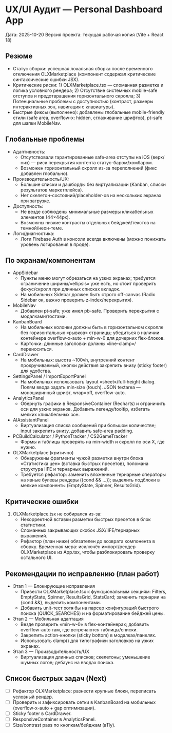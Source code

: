 # UX/UI Аудит — Personal Dashboard App

Дата: 2025-10-20
Версия проекта: текущая рабочая копия (Vite + React 18)

## Резюме
- Статус сборки: успешная локальная сборка после временного отключения OLXMarketplace (компонент содержал критические синтаксические ошибки JSX). 
- Критические риски: 1) OLXMarketplace.tsx — сломанная разметка и логика условного рендера; 2) Отсутствие системных mobile-safe отступов и предотвращения горизонтального скролла; 3) Потенциальные проблемы с доступностью (контраст, размеры интерактивных зон, навигация с клавиатуры).
- Быстрые фиксы (выполнено): добавлены глобальные mobile-friendly стили (safe area, overflow-x: hidden, сглаживание шрифтов), pt-safe для шапки MobileNav. 

## Глобальные проблемы
- Адаптивность:
  - Отсутствовали гарантированные safe-area отступы на iOS (верх/низ) — риск перекрытия контента статус-баром/хомбаром. 
  - Возможен горизонтальный скролл из-за переполнений (фикс добавлен глобально).
- Производительность/UX:
  - Большие списки и дашборды без виртуализации (Kanban, списки результатов маркетплейса).
  - Нет скелетон-состояний/placeholder-ов на нескольких экранах при загрузке.
- Доступность:
  - Не везде соблюдены минимальные размеры кликабельных элементов (44×44px). 
  - Возможны низкие контрасты отдельных бейджей/текстов на темной/неон-теме. 
- Логи/диагностика:
  - Логи Firebase Auth в консоли всегда включены (можно понижать уровень логирования в проде).

## По экранам/компонентам
- AppSidebar
  - Пункты меню могут обрезаться на узких экранах; требуется ограничение ширины/«ellipsis» уже есть, но стоит проверить фокус/скролл при длинных списках вкладок.
  - На мобильных Sidebar должен быть строго off-canvas (Radix Sidebar ок, важно проверить z-index/перекрытия). 
- MobileNav
  - Добавлен pt-safe; уже имел pb-safe. Проверить перекрытия с модалками/тостами.
- KanbanBoard
  - На мобильных колонки должны быть в горизонтальном скролле без горизонтальных «рывков» страницы; убедиться в наличии контейнера overflow-x-auto + min-w-0 для дочерних flex-блоков.
  - Карточки: длинные заголовки должны «line-clamp»/переноситься.
- CardDrawer
  - На мобильных: высота ~100vh, внутренний контент прокручиваемый, кнопки действия закрепить внизу (sticky footer) для удобства.
- SettingsPanel / ImportExportPanel
  - На мобильных использовать layout «sheet»/full-height dialog. Полям ввода задать min-size (touch). JSON textarea — моноширинный шрифт, wrap=off, overflow-auto.
- AnalyticsPanel
  - Обернуть графики в ResponsiveContainer (Recharts) и ограничить оси для узких экранов. Добавить легенду/tooltip, избегать мелких кликабельных зон.
- AIAssistantPanel
  - Виртуализация списка сообщений при большом количестве; input закрепить внизу, добавить safe-area padding.
- PCBuildCalculator / PythonTracker / CS2GameTracker
  - Формы и таблицы проверять на min-width и скролл по оси X, где нужно.
- OLXMarketplace (критично)
  - Обнаружены фрагменты чужой разметки внутри блока «Статистика цен» (вставка быстрых пресетов), поломана структура IIFE и тернарных выражений. 
  - Требуется рефактор: заменить вложенные тернарные операторы на явные булевы рендеры ({cond && …}); выделить подблоки в мелкие компоненты (EmptyState, Spinner, ResultsGrid).

## Критические ошибки
1) OLXMarketplace.tsx не собирался из-за:
   - Некорректной вставки разметки быстрых пресетов в блок статистики.
   - Сломанных закрывающих скобок JSX/IIFE/тернарных выражений.
   - Рефактор (план ниже) обязателен до возврата компонента в сборку. Временная мера: исключён импорт/рендер OLXMarketplace из App.tsx, чтобы разблокировать проверку остального UI.

## Рекомендации по исправлению (план работ)
- Этап 1 — Блокирующие исправления
  - Привести OLXMarketplace.tsx к функциональным секциям: Filters, EmptyState, Spinner, ResultsGrid, StatsCard; заменить тернарии на {cond &&}, выделить компонентами.
  - Добавить unit-тест хотя бы на парсер конфигураций быстрого поиска (QUICK_SEARCHES) и на форматирование бейджей цены.
- Этап 2 — Мобильная адаптация
  - Везде проверить «min-w-0» в flex-контейнерах; добавить overflow-auto там, где встречаются таблицы/списки.
  - Закрепить action-кнопки (sticky bottom) в модалках/панелях.
  - Использовать clamp() для типографики заголовков на узких экранах.
- Этап 3 — Производительность/UX
  - Виртуализация длинных списков; скелетоны; уменьшение шумных логов; дебаунс на вводах поиска.

## Список быстрых задач (Next)
- [ ] Рефактор OLXMarketplace: разнести крупные блоки, переписать условный рендер.
- [ ] Проверить и зафиксировать сетки в KanbanBoard на мобильных (overflow-x-auto + gap оптимизации).
- [ ] Sticky footer в CardDrawer.
- [ ] ResponsiveContainer в AnalyticsPanel.
- [ ] Size/contrast pass по кнопкам/бейджам (a11y).
